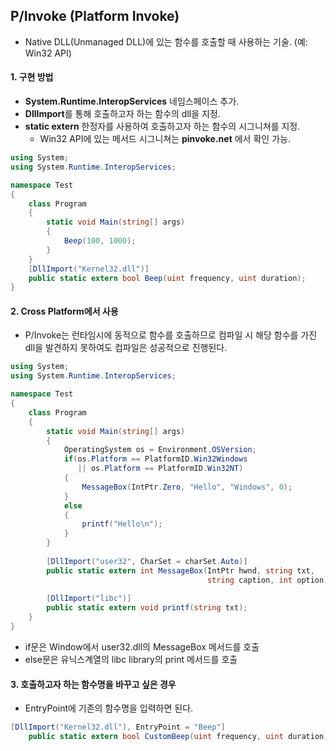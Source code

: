 ## P/Invoke (Platform Invoke)

- Native DLL(Unmanaged DLL)에 있는 함수를 호출할 때 사용하는 기술. (예: Win32 API)



#### 1. 구현 방법

- **System.Runtime.InteropServices** 네임스페이스 추가.
- **DllImport**를 통해 호출하고자 하는 함수의 dll을 지정.
- **static extern** 한정자를 사용하여 호출하고자 하는 함수의 시그니쳐를 지정.
  - Win32 API에 있는 메서드 시그니쳐는 **pinvoke.net** 에서 확인 가능.

```c#
using System;
using System.Runtime.InteropServices;

namespace Test
{
    class Program
    {
        static void Main(string[] args)
        {
            Beep(100, 1000);
        }
    }
    [DllImport("Kernel32.dll")]
    public static extern bool Beep(uint frequency, uint duration);
}
```



#### 2. Cross Platform에서 사용

- P/Invoke는 런타임시에 동적으로 함수를 호출하므로 컴파일 시 해당 함수를 가진 dll을 발견하지 못하여도 컴파일은 성공적으로 진행된다.

```c#
using System;
using System.Runtime.InteropServices;

namespace Test
{
    class Program
    {
        static void Main(string[] args)
        {
            OperatingSystem os = Environment.OSVersion;
            if(os.Platform == PlatformID.Win32Windows
               || os.Platform == PlatformID.Win32NT)
            {
                MessageBox(IntPtr.Zero, "Hello", "Windows", 0);
            }
            else
            {
                printf("Hello\n");
            }
        }
        
        [DllImport("user32", CharSet = charSet.Auto)]
        public static extern int MessageBox(IntPtr hwnd, string txt,
                                            string caption, int option);
        
        [DllImport("libc")]
        public static extern void printf(string txt);
    }
}
```

- if문은 Window에서 user32.dll의 MessageBox 메서드를 호출
- else문은 유닉스계열의 libc library의 print 메서드를 호출



#### 3. 호출하고자 하는 함수명을 바꾸고 싶은 경우

- EntryPoint에 기존의 함수명을 입력하면 된다.

```c#
[DllImport("Kernel32.dll"), EntryPoint = "Beep"]
    public static extern bool CustomBeep(uint frequency, uint duration);
```